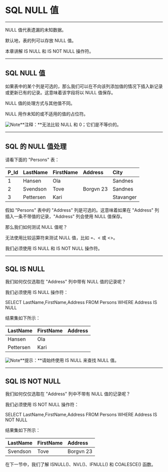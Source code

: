 # SQL NULL 值

------

NULL 值代表遗漏的未知数据。

默认地，表的列可以存放 NULL 值。

本章讲解 IS NULL 和 IS NOT NULL 操作符。

------

## SQL NULL 值

如果表中的某个列是可选的，那么我们可以在不向该列添加值的情况下插入新记录或更新已有的记录。这意味着该字段将以 NULL 值保存。

NULL 值的处理方式与其他值不同。

NULL 用作未知的或不适用的值的占位符。

![Note](https://www.runoob.com/images/lamp.gif)**注释：**无法比较 NULL 和 0；它们是不等价的。

------

## SQL 的 NULL 值处理

请看下面的 "Persons" 表：

| P_Id | LastName  | FirstName | Address   | City      |
| :--- | :-------- | :-------- | :-------- | :-------- |
| 1    | Hansen    | Ola       |           | Sandnes   |
| 2    | Svendson  | Tove      | Borgvn 23 | Sandnes   |
| 3    | Pettersen | Kari      |           | Stavanger |

假如 "Persons" 表中的 "Address" 列是可选的。这意味着如果在 "Address" 列插入一条不带值的记录，"Address" 列会使用 NULL 值保存。

那么我们如何测试 NULL 值呢？

无法使用比较运算符来测试 NULL 值，比如 =、< 或 <>。

我们必须使用 IS NULL 和 IS NOT NULL 操作符。

------

## SQL IS NULL

我们如何仅仅选取在 "Address" 列中带有 NULL 值的记录呢？

我们必须使用 IS NULL 操作符：

SELECT LastName,FirstName,Address FROM Persons
WHERE Address IS NULL

结果集如下所示：

| LastName  | FirstName | Address |
| :-------- | :-------- | :------ |
| Hansen    | Ola       |         |
| Pettersen | Kari      |         |

![Note](https://www.runoob.com/images/lamp.gif)**提示：**请始终使用 IS NULL 来查找 NULL 值。

------

## SQL IS NOT NULL

我们如何仅仅选取在 "Address" 列中不带有 NULL 值的记录呢？

我们必须使用 IS NOT NULL 操作符：

SELECT LastName,FirstName,Address FROM Persons
WHERE Address IS NOT NULL

结果集如下所示：

| LastName | FirstName | Address   |
| :------- | :-------- | :-------- |
| Svendson | Tove      | Borgvn 23 |

在下一节中，我们了解 ISNULL()、NVL()、IFNULL() 和 COALESCE() 函数。